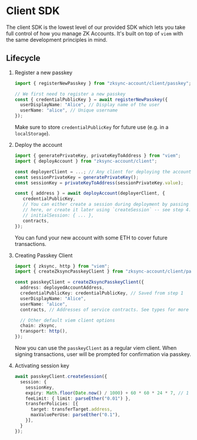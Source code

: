 # Client SDK

The client SDK is the lowest level of our provided SDK which lets you take full
control of how you manage ZK Accounts. It's built on top of `viem` with the same
development principles in mind.

## Lifecycle

1. Register a new passkey

   ```ts
   import { registerNewPasskey } from "zksync-account/client/passkey";

   // We first need to register a new passkey
   const { credentialPublicKey } = await registerNewPasskey({
     userDisplayName: "Alice", // Display name of the user
     userName: "alice", // Unique username
   });
   ```

   Make sure to store `credentialPublicKey` for future use (e.g. in a
   `localStorage`).

2. Deploy the account

   ```ts
   import { generatePrivateKey, privateKeyToAddress } from "viem";
   import { deployAccount } from "zksync-account/client";

   const deployerClient = ...; // Any client for deploying the account, make sure it has enough balance to cover the deployment cost
   const sessionPrivateKey = generatePrivateKey();
   const sessionKey = privateKeyToAddress(sessionPrivateKey.value);

   const { address } = await deployAccount(deployerClient, {
      credentialPublicKey,
      // You can either create a session during deployment by passing a spec
      // here, or create it later using `createSession` -- see step 4.
      // initialSession: { ... },
      contracts,
   });
   ```

   You can fund your new account with some ETH to cover future transactions.

3. Creating Passkey Client

   ```ts
   import { zksync, http } from "viem";
   import { createZksyncPasskeyClient } from "zksync-account/client/passkey";

   const passkeyClient = createZksyncPasskeyClient({
     address: deployedAccountAddress,
     credentialPublicKey: credentialPublicKey, // Saved from step 1
     userDisplayName: "Alice",
     userName: "alice",
     contracts, // Addresses of service contracts. See types for more information

     // Other default viem client options
     chain: zksync,
     transport: http(),
   });
   ```

   Now you can use the `passkeyClient` as a regular viem client. When signing
   transactions, user will be prompted for confirmation via passkey.

4. Activating session key

   ```ts
   await passkeyClient.createSession({
     session: {
       sessionKey,
       expiry: Math.floor(Date.now() / 1000) + 60 * 60 * 24 * 7, // 1 week
       feeLimit: { limit: parseEther("0.01") },
       transferPolicies: [{
         target: transferTarget.address,
         maxValuePerUse: parseEther("0.1"),
       }],
     }
   });
   ```
